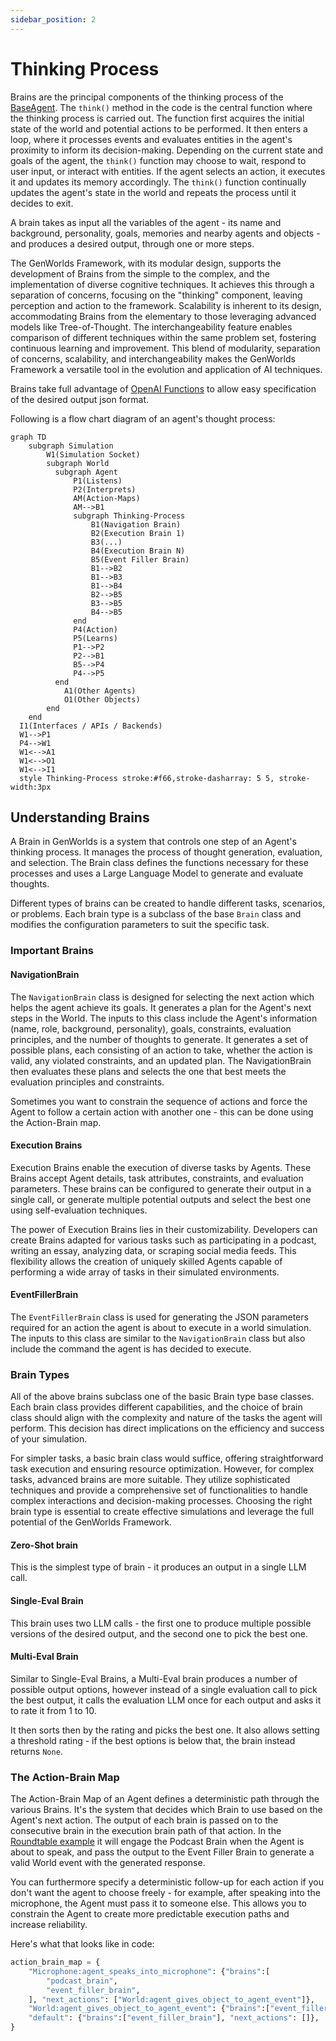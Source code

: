 ```yaml
---
sidebar_position: 2
---
```


# Thinking Process

Brains are the principal components of the thinking process of the [BaseAgent](/docs/genworlds-framework/agents/agents.md). The `think()` method in the code is the central function where the thinking process is carried out. The function first acquires the initial state of the world and potential actions to be performed. It then enters a loop, where it processes events and evaluates entities in the agent's proximity to inform its decision-making. Depending on the current state and goals of the agent, the `think()` function may choose to wait, respond to user input, or interact with entities. If the agent selects an action, it executes it and updates its memory accordingly. The `think()` function continually updates the agent's state in the world and repeats the process until it decides to exit.

A brain takes as input all the variables of the agent - its name and background, personality, goals, memories and nearby agents and objects - and produces a desired output, through one or more steps.

The GenWorlds Framework, with its modular design, supports the development of Brains from the simple to the complex, and the implementation of diverse cognitive techniques. It achieves this through a separation of concerns, focusing on the "thinking" component, leaving perception and action to the framework. Scalability is inherent to its design, accommodating Brains from the elementary to those leveraging advanced models like Tree-of-Thought. The interchangeability feature enables comparison of different techniques within the same problem set, fostering continuous learning and improvement. This blend of modularity, separation of concerns, scalability, and interchangeability makes the GenWorlds Framework a versatile tool in the evolution and application of AI techniques.

Brains take full advantage of [OpenAI Functions](https://openai.com/blog/function-calling-and-other-api-updates) to allow easy specification of the desired output json format.

Following is a flow chart diagram of an agent's thought process:

```mermaid
graph TD
    subgraph Simulation
        W1(Simulation Socket)
        subgraph World
          subgraph Agent
              P1(Listens)
              P2(Interprets)
              AM(Action-Maps)
              AM-->B1
              subgraph Thinking-Process
                  B1(Navigation Brain)
                  B2(Execution Brain 1)
                  B3(...)
                  B4(Execution Brain N)
                  B5(Event Filler Brain)
                  B1-->B2
                  B1-->B3
                  B1-->B4
                  B2-->B5
                  B3-->B5
                  B4-->B5
              end
              P4(Action)
              P5(Learns)
              P1-->P2
              P2-->B1
              B5-->P4
              P4-->P5
          end
            A1(Other Agents)
            O1(Other Objects)
        end
    end
  I1(Interfaces / APIs / Backends)
  W1-->P1
  P4-->W1
  W1<-->A1
  W1<-->O1
  W1<-->I1
  style Thinking-Process stroke:#f66,stroke-dasharray: 5 5, stroke-width:3px
```

## Understanding Brains

A Brain in GenWorlds is a system that controls one step of an Agent's thinking process. It manages the process of thought generation, evaluation, and selection. The Brain class defines the functions necessary for these processes and uses a Large Language Model to generate and evaluate thoughts.

Different types of brains can be created to handle different tasks, scenarios, or problems. Each brain type is a subclass of the base `Brain` class and modifies the configuration parameters to suit the specific task.

### Important Brains

#### NavigationBrain

The `NavigationBrain` class is designed for selecting the next action which helps the agent achieve its goals. It generates a plan for the Agent's next steps in the World. The inputs to this class include the Agent's information (name, role, background, personality), goals, constraints, evaluation principles, and the number of thoughts to generate.  It generates a set of possible plans, each consisting of an action to take, whether the action is valid, any violated constraints, and an updated plan. The NavigationBrain then evaluates these plans and selects the one that best meets the evaluation principles and constraints.

Sometimes you want to constrain the sequence of actions and force the Agent to follow a certain action with another one - this can be done using the Action-Brain map. 
#### Execution Brains

Execution Brains enable the execution of diverse tasks by Agents. These Brains accept Agent details, task attributes, constraints, and evaluation parameters. These brains can be configured to generate their output in a single call, or generate multiple potential outputs and select the best one using self-evaluation techniques. 

The power of Execution Brains lies in their customizability. Developers can create Brains adapted for various tasks such as participating in a podcast, writing an essay, analyzing data, or scraping social media feeds. This flexibility allows the creation of uniquely skilled Agents capable of performing a wide array of tasks in their simulated environments. 


#### EventFillerBrain

The `EventFillerBrain` class is used for generating the JSON parameters required for an action the agent is about to execute in a world simulation. The inputs to this class are similar to the `NavigationBrain` class but also include the command the agent is has decided to execute.

### Brain Types

All of the above brains subclass one of the basic Brain type base classes. Each brain class provides different capabilities, and the choice of brain class should align with the complexity and nature of the tasks the agent will perform. This decision has direct implications on the efficiency and success of your simulation.

For simpler tasks, a basic brain class would suffice, offering straightforward task execution and ensuring resource optimization. However, for complex tasks, advanced brains are more suitable. They utilize sophisticated techniques and provide a comprehensive set of functionalities to handle complex interactions and decision-making processes. Choosing the right brain type is essential to create effective simulations and leverage the full potential of the GenWorlds Framework.

#### Zero-Shot brain

This is the simplest type of brain - it produces an output in a single LLM call.

#### Single-Eval Brain

This brain uses two LLM calls - the first one to produce multiple possible versions of the desired output, and the second one to pick the best one.

#### Multi-Eval Brain

Similar to Single-Eval Brains, a Multi-Eval brain produces a number of possible output options, however instead of a single evaluation call to pick the best output, it calls the evaluation LLM once for each output and asks it to rate it from 1 to 10.

It then sorts then by the rating and picks the best one. It also allows setting a threshold rating - if the best options is below that, the brain instead returns `None`.

### The Action-Brain Map

The Action-Brain Map of an Agent defines a deterministic path through the various Brains. It's the system that decides which Brain to use based on the Agent's next action. The output of each brain is passed on to the consecutive brain in the execution brain path of that action. In the [Roundtable example](/docs/example-usecases/roundtable.md) it will engage the Podcast Brain when the Agent is about to speak, and pass the output to the Event Filler Brain to generate a valid World event with the generated response. 

You can furthermore specify a deterministic follow-up for each action if you don't want the agent to choose freely - for example, after speaking into the microphone, the Agent must pass it to someone else. This allows you to constrain the Agent to create more predictable execution paths and increase reliability.

Here's what that looks like in code:

```python
action_brain_map = {
    "Microphone:agent_speaks_into_microphone": {"brains":[
        "podcast_brain",
        "event_filler_brain",
    ], "next_actions": ["World:agent_gives_object_to_agent_event"]},
    "World:agent_gives_object_to_agent_event": {"brains":["event_filler_brain"], "next_actions": []},
    "default": {"brains":["event_filler_brain"], "next_actions": []},
}
```

